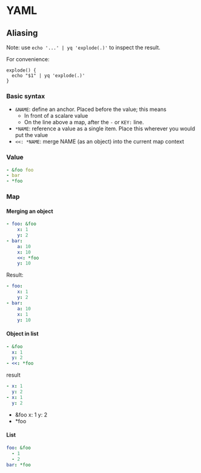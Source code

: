 # YAML

## Aliasing

Note: use `echo '...' | yq 'explode(.)'` to inspect the result.

For convenience:

```
explode() {
  echo "$1" | yq 'explode(.)'
}
```

### Basic syntax

- `&NAME`: define an anchor. Placed before the value; this means
  - In front of a scalare value
  - On the line above a map, after the `-` or `KEY:` line.
- `*NAME`: reference a value as a single item. Place this wherever you would put the value
- `<<: *NAME`: merge NAME (as an object) into the current map context

### Value

```yaml
- &foo foo
- bar
- *foo
```

### Map

#### Merging an object

```yaml
- foo: &foo
    x: 1
    y: 2
- bar:
    a: 10
    x: 10
    <<: *foo
    y: 10
```

Result:

```yaml
- foo:
    x: 1
    y: 2
- bar:
    a: 10
    x: 1
    y: 10
```

#### Object in list

```yaml
- &foo
  x: 1
  y: 2
- <<: *foo
```

result

```yaml
- x: 1
  y: 2
- x: 1
  y: 2
```

- &foo
  x: 1
  y: 2
- \*foo

#### List

```yaml
foo: &foo
  - 1
  - 2
bar: *foo
```
